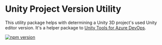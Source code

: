 # Unity Project Version Utility

This utility package helps with determining a Unity 3D project's used Unity editor version.
It's a helper package to [Unity Tools for Azure DevOps](https://github.com/Dinomite-Studios/unity-azure-pipelines-tasks).

[![npm version](https://badge.fury.io/js/%40dinomite-studios%2Funity-project-version.svg)](https://badge.fury.io/js/%40dinomite-studios%2Funity-project-version)
